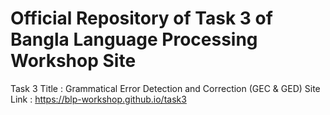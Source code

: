 # Official Repository of Task 3 of Bangla Language Processing Workshop Site
Task 3 Title : Grammatical Error Detection and Correction (GEC & GED)
Site Link : https://blp-workshop.github.io/task3
